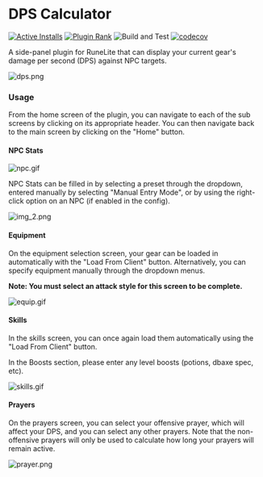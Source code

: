 # DPS Calculator

[![Active Installs](http://img.shields.io/endpoint?url=https://api.runelite.net/pluginhub/shields/installs/plugin/dps-calculator)](https://runelite.net/plugin-hub/show/dps-calculator)
[![Plugin Rank](http://img.shields.io/endpoint?url=https://api.runelite.net/pluginhub/shields/rank/plugin/dps-calculator)](https://runelite.net/plugin-hub/show/dps-calculator)
![Build and Test](https://github.com/LlemonDuck/dps-calculator/actions/workflows/build_and_test.yml/badge.svg)
[![codecov](https://codecov.io/gh/LlemonDuck/dps-calculator/branch/master/graph/badge.svg)](https://codecov.io/gh/LlemonDuck/dps-calculator)

A side-panel plugin for RuneLite
that can display your current gear's
damage per second (DPS)
against NPC targets.

![dps.png](img/dps.png)

### Usage
From the home screen of the plugin,
you can navigate to each of the sub screens
by clicking on its appropriate header.
You can then navigate back to the main screen
by clicking on the "Home" button.

#### NPC Stats
![npc.gif](img/npc.gif)

NPC Stats can be filled in by 
selecting a preset through the dropdown,
entered manually by selecting "Manual Entry Mode",
or by using the right-click option on an NPC
(if enabled in the config).

![img_2.png](img/npc_minimenu.png)

#### Equipment

On the equipment selection screen,
your gear can be loaded in automatically
with the "Load From Client" button.
Alternatively, you can specify equipment manually
through the dropdown menus.

**Note: You must select an attack style
for this screen to be complete.**

![equip.gif](img/equip.gif)

#### Skills

In the skills screen,
you can once again load them automatically
using the "Load From Client" button.

In the Boosts section,
please enter any level boosts
(potions, dbaxe spec, etc).

![skills.gif](img/skills.gif)

#### Prayers

On the prayers screen,
you can select your offensive prayer,
which will affect your DPS,
and you can select any other prayers.
Note that the non-offensive prayers
will only be used to calculate 
how long your prayers will remain active.

![prayer.png](img/prayer.png)